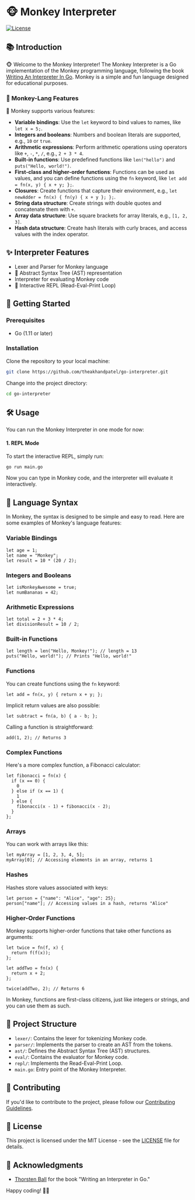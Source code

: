 # 🐵 Monkey Interpreter

[![License](https://img.shields.io/badge/license-MIT-blue)](LICENSE)

## 📚 Introduction

🐵 Welcome to the Monkey Interpreter! The Monkey Interpreter is a Go implementation of the Monkey programming language, following the book [Writing An Interpreter In Go](https://interpreterbook.com/). Monkey is a simple and fun language designed for educational purposes.

### 🐒 Monkey-Lang Features

🚀 Monkey supports various features:

- **Variable bindings**: Use the `let` keyword to bind values to names, like `let x = 5;`.
- **Integers and booleans**: Numbers and boolean literals are supported, e.g., `10` or `true`.
- **Arithmetic expressions**: Perform arithmetic operations using operators like `+`, `-`, `*`, `/`, e.g., `2 + 3 * 4`.
- **Built-in functions**: Use predefined functions like `len("hello")` and `puts("Hello, world!")`.
- **First-class and higher-order functions**: Functions can be used as values, and you can define functions using the `fn` keyword, like `let add = fn(x, y) { x + y; };`.
- **Closures**: Create functions that capture their environment, e.g., `let newAdder = fn(x) { fn(y) { x + y }; };`.
- **String data structure**: Create strings with double quotes and concatenate them with `+`.
- **Array data structure**: Use square brackets for array literals, e.g., `[1, 2, 3]`.
- **Hash data structure**: Create hash literals with curly braces, and access values with the index operator.

## ✨ Interpreter Features

- Lexer and Parser for Monkey language
- 🌳 Abstract Syntax Tree (AST) representation
- Interpreter for evaluating Monkey code
- 🔄 Interactive REPL (Read-Eval-Print Loop)

## 🚀 Getting Started

### Prerequisites

- Go (1.11 or later)

### Installation

Clone the repository to your local machine:

  ```bash
  git clone https://github.com/theakhandpatel/go-interpreter.git
  ```

Change into the project directory:

  ```bash
  cd go-interpreter
  ```

## 🛠️ Usage

You can run the Monkey Interpreter in one mode for now:

#### 1. REPL Mode

To start the interactive REPL, simply run:

  ```bash
  go run main.go
  ```

Now you can type in Monkey code, and the interpreter will evaluate it interactively.

## 📜 Language Syntax

In Monkey, the syntax is designed to be simple and easy to read. Here are some examples of Monkey's language features:

### Variable Bindings

  ```
  let age = 1;
  let name = "Monkey";
  let result = 10 * (20 / 2);
  ```

### Integers and Booleans

  ```
  let isMonkeyAwesome = true;
  let numBananas = 42;
  ```

### Arithmetic Expressions

  ```
  let total = 2 + 3 * 4;
  let divisionResult = 10 / 2;
  ```

### Built-in Functions

  ```
  let length = len("Hello, Monkey!"); // length = 13
  puts("Hello, world!"); // Prints "Hello, world!"
  ```

### Functions

You can create functions using the `fn` keyword:

  ```
  let add = fn(x, y) { return x + y; };
  ```

  Implicit return values are also possible:

  ```
  let subtract = fn(a, b) { a - b; };
  ```

  Calling a function is straightforward:

  ```
  add(1, 2); // Returns 3
  ```

### Complex Functions

Here's a more complex function, a Fibonacci calculator:

  ```
  let fibonacci = fn(x) {
    if (x == 0) {
      0
    } else if (x == 1) {
      1
    } else {
      fibonacci(x - 1) + fibonacci(x - 2);
    }
  };
  ```

### Arrays

You can work with arrays like this:

  ```
  let myArray = [1, 2, 3, 4, 5];
  myArray[0]; // Accessing elements in an array, returns 1
  ```

### Hashes

Hashes store values associated with keys:

  ```
  let person = {"name": "Alice", "age": 25};
  person["name"]; // Accessing values in a hash, returns "Alice"
  ```

### Higher-Order Functions

Monkey supports higher-order functions that take other functions as arguments:

  ```
  let twice = fn(f, x) {
    return f(f(x));
  };

  let addTwo = fn(x) {
    return x + 2;
  };

  twice(addTwo, 2); // Returns 6
  ```

In Monkey, functions are first-class citizens, just like integers or strings, and you can use them as such.

## 📂 Project Structure

- `lexer/`: Contains the lexer for tokenizing Monkey code.
- `parser/`: Implements the parser to create an AST from the tokens.
- `ast/`: Defines the Abstract Syntax Tree (AST) structures.
- `eval/`: Contains the evaluator for Monkey code.
- `repl/`: Implements the Read-Eval-Print Loop.
- `main.go`: Entry point of the Monkey Interpreter.

## 🤝 Contributing

If you'd like to contribute to the project, please follow our [Contributing Guidelines](CONTRIBUTING.md).

## 📄 License

This project is licensed under the MIT License - see the [LICENSE](LICENSE) file for details.

## 🙏 Acknowledgments

- [Thorsten Ball](https://thorstenball.com/) for the book "Writing an Interpreter in Go."

Happy coding! 🚀🐵
